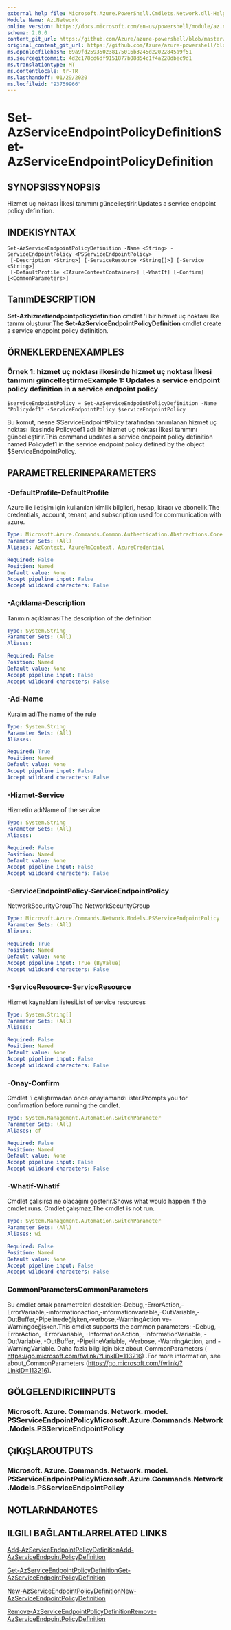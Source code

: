 ```yaml
---
external help file: Microsoft.Azure.PowerShell.Cmdlets.Network.dll-Help.xml
Module Name: Az.Network
online version: https://docs.microsoft.com/en-us/powershell/module/az.network/set-azserviceendpointpolicydefinition
schema: 2.0.0
content_git_url: https://github.com/Azure/azure-powershell/blob/master/src/Network/Network/help/Set-AzServiceEndpointPolicyDefinition.md
original_content_git_url: https://github.com/Azure/azure-powershell/blob/master/src/Network/Network/help/Set-AzServiceEndpointPolicyDefinition.md
ms.openlocfilehash: 69a9fd259350238175016b3245d22022845a9f51
ms.sourcegitcommit: 4d2c178cd6df9151877b08d54c1f4a228dbec9d1
ms.translationtype: MT
ms.contentlocale: tr-TR
ms.lasthandoff: 01/29/2020
ms.locfileid: "93759966"
---
```

# <span data-ttu-id="c0a63-101">Set-AzServiceEndpointPolicyDefinition</span><span class="sxs-lookup"><span data-stu-id="c0a63-101">Set-AzServiceEndpointPolicyDefinition</span></span>

## <span data-ttu-id="c0a63-102">SYNOPSIS</span><span class="sxs-lookup"><span data-stu-id="c0a63-102">SYNOPSIS</span></span>
<span data-ttu-id="c0a63-103">Hizmet uç noktası İlkesi tanımını güncelleştirir.</span><span class="sxs-lookup"><span data-stu-id="c0a63-103">Updates a service endpoint policy definition.</span></span>

## <span data-ttu-id="c0a63-104">INDEKI</span><span class="sxs-lookup"><span data-stu-id="c0a63-104">SYNTAX</span></span>

```
Set-AzServiceEndpointPolicyDefinition -Name <String> -ServiceEndpointPolicy <PSServiceEndpointPolicy>
 [-Description <String>] [-ServiceResource <String[]>] [-Service <String>]
 [-DefaultProfile <IAzureContextContainer>] [-WhatIf] [-Confirm] [<CommonParameters>]
```

## <span data-ttu-id="c0a63-105">Tanım</span><span class="sxs-lookup"><span data-stu-id="c0a63-105">DESCRIPTION</span></span>
<span data-ttu-id="c0a63-106">**Set-Azhizmetiendpointpolicydefinition** cmdlet 'i bir hizmet uç noktası ilke tanımı oluşturur.</span><span class="sxs-lookup"><span data-stu-id="c0a63-106">The **Set-AzServiceEndpointPolicyDefinition** cmdlet create a service endpoint policy definition.</span></span>

## <span data-ttu-id="c0a63-107">ÖRNEKLERDEN</span><span class="sxs-lookup"><span data-stu-id="c0a63-107">EXAMPLES</span></span>

### <span data-ttu-id="c0a63-108">Örnek 1: hizmet uç noktası ilkesinde hizmet uç noktası İlkesi tanımını güncelleştirme</span><span class="sxs-lookup"><span data-stu-id="c0a63-108">Example 1: Updates a service endpoint policy definition in a service endpoint policy</span></span>
```
$serviceEndpointPolicy = Set-AzServiceEndpointPolicyDefinition -Name "Policydef1" -ServiceEndpointPolicy $serviceEndpointPolicy
```

<span data-ttu-id="c0a63-109">Bu komut, nesne $ServiceEndpointPolicy tarafından tanımlanan hizmet uç noktası ilkesinde Policydef1 adlı bir hizmet uç noktası İlkesi tanımını güncelleştirir.</span><span class="sxs-lookup"><span data-stu-id="c0a63-109">This command updates a service endpoint policy definition named Policydef1 in the service endpoint policy defined by the object $ServiceEndpointPolicy.</span></span>

## <span data-ttu-id="c0a63-110">PARAMETRELERINE</span><span class="sxs-lookup"><span data-stu-id="c0a63-110">PARAMETERS</span></span>

### <span data-ttu-id="c0a63-111">-DefaultProfile</span><span class="sxs-lookup"><span data-stu-id="c0a63-111">-DefaultProfile</span></span>
<span data-ttu-id="c0a63-112">Azure ile iletişim için kullanılan kimlik bilgileri, hesap, kiracı ve abonelik.</span><span class="sxs-lookup"><span data-stu-id="c0a63-112">The credentials, account, tenant, and subscription used for communication with azure.</span></span>

```yaml
Type: Microsoft.Azure.Commands.Common.Authentication.Abstractions.Core.IAzureContextContainer
Parameter Sets: (All)
Aliases: AzContext, AzureRmContext, AzureCredential

Required: False
Position: Named
Default value: None
Accept pipeline input: False
Accept wildcard characters: False
```

### <span data-ttu-id="c0a63-113">-Açıklama</span><span class="sxs-lookup"><span data-stu-id="c0a63-113">-Description</span></span>
<span data-ttu-id="c0a63-114">Tanımın açıklaması</span><span class="sxs-lookup"><span data-stu-id="c0a63-114">The description of the definition</span></span>

```yaml
Type: System.String
Parameter Sets: (All)
Aliases:

Required: False
Position: Named
Default value: None
Accept pipeline input: False
Accept wildcard characters: False
```

### <span data-ttu-id="c0a63-115">-Ad</span><span class="sxs-lookup"><span data-stu-id="c0a63-115">-Name</span></span>
<span data-ttu-id="c0a63-116">Kuralın adı</span><span class="sxs-lookup"><span data-stu-id="c0a63-116">The name of the rule</span></span>

```yaml
Type: System.String
Parameter Sets: (All)
Aliases:

Required: True
Position: Named
Default value: None
Accept pipeline input: False
Accept wildcard characters: False
```

### <span data-ttu-id="c0a63-117">-Hizmet</span><span class="sxs-lookup"><span data-stu-id="c0a63-117">-Service</span></span>
<span data-ttu-id="c0a63-118">Hizmetin adı</span><span class="sxs-lookup"><span data-stu-id="c0a63-118">Name of the service</span></span>

```yaml
Type: System.String
Parameter Sets: (All)
Aliases:

Required: False
Position: Named
Default value: None
Accept pipeline input: False
Accept wildcard characters: False
```

### <span data-ttu-id="c0a63-119">-ServiceEndpointPolicy</span><span class="sxs-lookup"><span data-stu-id="c0a63-119">-ServiceEndpointPolicy</span></span>
<span data-ttu-id="c0a63-120">NetworkSecurityGroup</span><span class="sxs-lookup"><span data-stu-id="c0a63-120">The NetworkSecurityGroup</span></span>

```yaml
Type: Microsoft.Azure.Commands.Network.Models.PSServiceEndpointPolicy
Parameter Sets: (All)
Aliases:

Required: True
Position: Named
Default value: None
Accept pipeline input: True (ByValue)
Accept wildcard characters: False
```

### <span data-ttu-id="c0a63-121">-ServiceResource</span><span class="sxs-lookup"><span data-stu-id="c0a63-121">-ServiceResource</span></span>
<span data-ttu-id="c0a63-122">Hizmet kaynakları listesi</span><span class="sxs-lookup"><span data-stu-id="c0a63-122">List of service resources</span></span>

```yaml
Type: System.String[]
Parameter Sets: (All)
Aliases:

Required: False
Position: Named
Default value: None
Accept pipeline input: False
Accept wildcard characters: False
```

### <span data-ttu-id="c0a63-123">-Onay</span><span class="sxs-lookup"><span data-stu-id="c0a63-123">-Confirm</span></span>
<span data-ttu-id="c0a63-124">Cmdlet 'i çalıştırmadan önce onaylamanızı ister.</span><span class="sxs-lookup"><span data-stu-id="c0a63-124">Prompts you for confirmation before running the cmdlet.</span></span>

```yaml
Type: System.Management.Automation.SwitchParameter
Parameter Sets: (All)
Aliases: cf

Required: False
Position: Named
Default value: None
Accept pipeline input: False
Accept wildcard characters: False
```

### <span data-ttu-id="c0a63-125">-WhatIf</span><span class="sxs-lookup"><span data-stu-id="c0a63-125">-WhatIf</span></span>
<span data-ttu-id="c0a63-126">Cmdlet çalışırsa ne olacağını gösterir.</span><span class="sxs-lookup"><span data-stu-id="c0a63-126">Shows what would happen if the cmdlet runs.</span></span> <span data-ttu-id="c0a63-127">Cmdlet çalışmaz.</span><span class="sxs-lookup"><span data-stu-id="c0a63-127">The cmdlet is not run.</span></span>

```yaml
Type: System.Management.Automation.SwitchParameter
Parameter Sets: (All)
Aliases: wi

Required: False
Position: Named
Default value: None
Accept pipeline input: False
Accept wildcard characters: False
```

### <span data-ttu-id="c0a63-128">CommonParameters</span><span class="sxs-lookup"><span data-stu-id="c0a63-128">CommonParameters</span></span>
<span data-ttu-id="c0a63-129">Bu cmdlet ortak parametreleri destekler:-Debug,-ErrorAction,-ErrorVariable,-ınformationaction,-ınformationvariable,-OutVariable,-OutBuffer,-Pipelinedeğişken,-verbose,-WarningAction ve-Warningdeğişken.</span><span class="sxs-lookup"><span data-stu-id="c0a63-129">This cmdlet supports the common parameters: -Debug, -ErrorAction, -ErrorVariable, -InformationAction, -InformationVariable, -OutVariable, -OutBuffer, -PipelineVariable, -Verbose, -WarningAction, and -WarningVariable.</span></span> <span data-ttu-id="c0a63-130">Daha fazla bilgi için bkz about_CommonParameters ( https://go.microsoft.com/fwlink/?LinkID=113216) .</span><span class="sxs-lookup"><span data-stu-id="c0a63-130">For more information, see about_CommonParameters (https://go.microsoft.com/fwlink/?LinkID=113216).</span></span>

## <span data-ttu-id="c0a63-131">GÖLGELENDIRICI</span><span class="sxs-lookup"><span data-stu-id="c0a63-131">INPUTS</span></span>

### <span data-ttu-id="c0a63-132">Microsoft. Azure. Commands. Network. model. PSServiceEndpointPolicy</span><span class="sxs-lookup"><span data-stu-id="c0a63-132">Microsoft.Azure.Commands.Network.Models.PSServiceEndpointPolicy</span></span>

## <span data-ttu-id="c0a63-133">ÇıKıŞLAR</span><span class="sxs-lookup"><span data-stu-id="c0a63-133">OUTPUTS</span></span>

### <span data-ttu-id="c0a63-134">Microsoft. Azure. Commands. Network. model. PSServiceEndpointPolicy</span><span class="sxs-lookup"><span data-stu-id="c0a63-134">Microsoft.Azure.Commands.Network.Models.PSServiceEndpointPolicy</span></span>

## <span data-ttu-id="c0a63-135">NOTLARıNDA</span><span class="sxs-lookup"><span data-stu-id="c0a63-135">NOTES</span></span>

## <span data-ttu-id="c0a63-136">ILGILI BAĞLANTıLAR</span><span class="sxs-lookup"><span data-stu-id="c0a63-136">RELATED LINKS</span></span>

[<span data-ttu-id="c0a63-137">Add-AzServiceEndpointPolicyDefinition</span><span class="sxs-lookup"><span data-stu-id="c0a63-137">Add-AzServiceEndpointPolicyDefinition</span></span>](./Add-AzServiceEndpointPolicyDefinition.md)

[<span data-ttu-id="c0a63-138">Get-AzServiceEndpointPolicyDefinition</span><span class="sxs-lookup"><span data-stu-id="c0a63-138">Get-AzServiceEndpointPolicyDefinition</span></span>](./Get-AzServiceEndpointPolicyDefinition.md)

[<span data-ttu-id="c0a63-139">New-AzServiceEndpointPolicyDefinition</span><span class="sxs-lookup"><span data-stu-id="c0a63-139">New-AzServiceEndpointPolicyDefinition</span></span>](./New-AzServiceEndpointPolicyDefinition.md)

[<span data-ttu-id="c0a63-140">Remove-AzServiceEndpointPolicyDefinition</span><span class="sxs-lookup"><span data-stu-id="c0a63-140">Remove-AzServiceEndpointPolicyDefinition</span></span>](./Remove-AzServiceEndpointPolicyDefinition.md)
